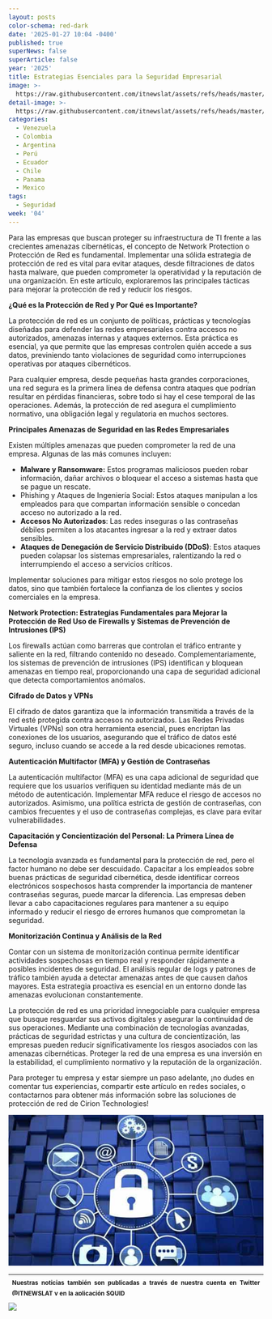 ```yaml
---
layout: posts
color-schema: red-dark
date: '2025-01-27 10:04 -0400'
published: true
superNews: false
superArticle: false
year: '2025'
title: Estrategias Esenciales para la Seguridad Empresarial
image: >-
  https://raw.githubusercontent.com/itnewslat/assets/refs/heads/master/img/540x320/Seguridad-p.jpg
detail-image: >-
  https://raw.githubusercontent.com/itnewslat/assets/refs/heads/master/img/1024x680/Seguridad-g.jpg
categories:
  - Venezuela
  - Colombia
  - Argentina
  - Perú
  - Ecuador
  - Chile
  - Panama
  - Mexico
tags:
  - Seguridad
week: '04'
---
```

Para las empresas que buscan proteger su infraestructura de TI frente a las crecientes amenazas cibernéticas, el concepto de Network Protection o Protección de Red es fundamental. Implementar una sólida estrategia de protección de red es vital para evitar ataques, desde filtraciones de datos hasta malware, que pueden comprometer la operatividad y la reputación de una organización. En este artículo, exploraremos las principales tácticas para mejorar la protección de red y reducir los riesgos.
 
**¿Qué es la Protección de Red y Por Qué es Importante?**

La protección de red es un conjunto de políticas, prácticas y tecnologías diseñadas para defender las redes empresariales contra accesos no autorizados, amenazas internas y ataques externos. Esta práctica es esencial, ya que permite que las empresas controlen quién accede a sus datos, previniendo tanto violaciones de seguridad como interrupciones operativas por ataques cibernéticos.

Para cualquier empresa, desde pequeñas hasta grandes corporaciones, una red segura es la primera línea de defensa contra ataques que podrían resultar en pérdidas financieras, sobre todo si hay el cese temporal de las operaciones. Además, la protección de red asegura el cumplimiento normativo, una obligación legal y regulatoria en muchos sectores.

**Principales Amenazas de Seguridad en las Redes Empresariales**

Existen múltiples amenazas que pueden comprometer la red de una empresa. Algunas de las más comunes incluyen:

- **Malware y Ransomware:** Estos programas maliciosos pueden robar información, dañar archivos o bloquear el acceso a sistemas hasta que se pague un rescate.
- Phishing y Ataques de Ingeniería Social: Estos ataques manipulan a los empleados para que compartan información sensible o concedan acceso no autorizado a la red.
- **Accesos No Autorizados**: Las redes inseguras o las contraseñas débiles permiten a los atacantes ingresar a la red y extraer datos sensibles.
- **Ataques de Denegación de Servicio Distribuido (DDoS)**: Estos ataques pueden colapsar los sistemas empresariales, ralentizando la red o interrumpiendo el acceso a servicios críticos.


Implementar soluciones para mitigar estos riesgos no solo protege los datos, sino que también fortalece la confianza de los clientes y socios comerciales en la empresa.
 
**Network Protection: Estrategias Fundamentales para Mejorar la Protección de Red
Uso de Firewalls y Sistemas de Prevención de Intrusiones (IPS)**

Los firewalls actúan como barreras que controlan el tráfico entrante y saliente en la red, filtrando contenido no deseado. Complementariamente, los sistemas de prevención de intrusiones (IPS) identifican y bloquean amenazas en tiempo real, proporcionando una capa de seguridad adicional que detecta comportamientos anómalos.

**Cifrado de Datos y VPNs**

El cifrado de datos garantiza que la información transmitida a través de la red esté protegida contra accesos no autorizados. Las Redes Privadas Virtuales (VPNs) son otra herramienta esencial, pues encriptan las conexiones de los usuarios, asegurando que el tráfico de datos esté seguro, incluso cuando se accede a la red desde ubicaciones remotas.

**Autenticación Multifactor (MFA) y Gestión de Contraseñas**

La autenticación multifactor (MFA) es una capa adicional de seguridad que requiere que los usuarios verifiquen su identidad mediante más de un método de autenticación. Implementar MFA reduce el riesgo de accesos no autorizados. Asimismo, una política estricta de gestión de contraseñas, con cambios frecuentes y el uso de contraseñas complejas, es clave para evitar vulnerabilidades.

**Capacitación y Concientización del Personal: La Primera Línea de Defensa**

La tecnología avanzada es fundamental para la protección de red, pero el factor humano no debe ser descuidado. Capacitar a los empleados sobre buenas prácticas de seguridad cibernética, desde identificar correos electrónicos sospechosos hasta comprender la importancia de mantener contraseñas seguras, puede marcar la diferencia. Las empresas deben llevar a cabo capacitaciones regulares para mantener a su equipo informado y reducir el riesgo de errores humanos que comprometan la seguridad.

**Monitorización Continua y Análisis de la Red**

Contar con un sistema de monitorización continua permite identificar actividades sospechosas en tiempo real y responder rápidamente a posibles incidentes de seguridad. El análisis regular de logs y patrones de tráfico también ayuda a detectar amenazas antes de que causen daños mayores. Esta estrategia proactiva es esencial en un entorno donde las amenazas evolucionan constantemente.

La protección de red es una prioridad innegociable para cualquier empresa que busque resguardar sus activos digitales y asegurar la continuidad de sus operaciones. Mediante una combinación de tecnologías avanzadas, prácticas de seguridad estrictas y una cultura de concientización, las empresas pueden reducir significativamente los riesgos asociados con las amenazas cibernéticas. Proteger la red de una empresa es una inversión en la estabilidad, el cumplimiento normativo y la reputación de la organización.

Para proteger tu empresa y estar siempre un paso adelante, ¡no dudes en comentar tus experiencias, compartir este artículo en redes sociales, o contactarnos para obtener más información sobre las soluciones de protección de red de Cirion Technologies!

![](https://raw.githubusercontent.com/itnewslat/assets/refs/heads/master/img/540x320/Seguridad-p.jpg)

<table style="height: 42px;" width="569">
<tbody>
<tr>
<td style="text-align: justify;"><sub><strong>Nuestras noticias también son publicadas a través de nuestra cuenta en Twitter <a href="https://twitter.com/itnewslat?lang=es">@ITNEWSLAT</a> y en la aplicación <a href="https://squidapp.co/en/">SQUID</a></strong></sub></td>
</tr>
</tbody>
</table>

<img src="https://tracker.metricool.com/c3po.jpg?hash=56f88a41e39ab42c063cc51676587a04"/>
